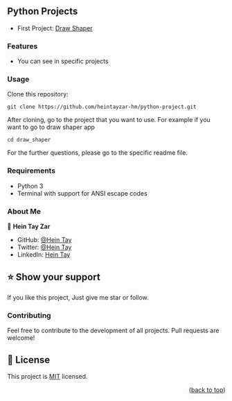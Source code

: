 ## Python Projects

- First Project: [Draw Shaper](./draw_shaper/)

### Features
- You can see in specific projects

### Usage

Clone this repository:
```
git clone https://github.com/heintayzar-hm/python-project.git
```
After cloning, go to the project that you want to use. For example if you want to go to draw shaper app

```
cd draw_shaper
```
For the further questions, please go to the specific readme file.

### Requirements
- Python 3
- Terminal with support for ANSI escape codes

### About Me


👤 **Hein Tay Zar**

- GitHub: [@Hein Tay](https://github.com/heintayzar-hm)
- Twitter: [@Hein Tay](https://twitter.com/heintayzarhm)
- LinkedIn: [Hein Tay](https://www.linkedin.com/in/hein-tay-zar)    

## ⭐️ Show your support <a name="support"></a>

If you like this project, Just give me star or follow.

### Contributing
Feel free to contribute to the development of all projects. Pull requests are welcome!

## 📝 License <a name="license"></a>

This project is [MIT](./LICENSE) licensed.

<p align="right">(<a href="#readme-top">back to top</a>)</p>